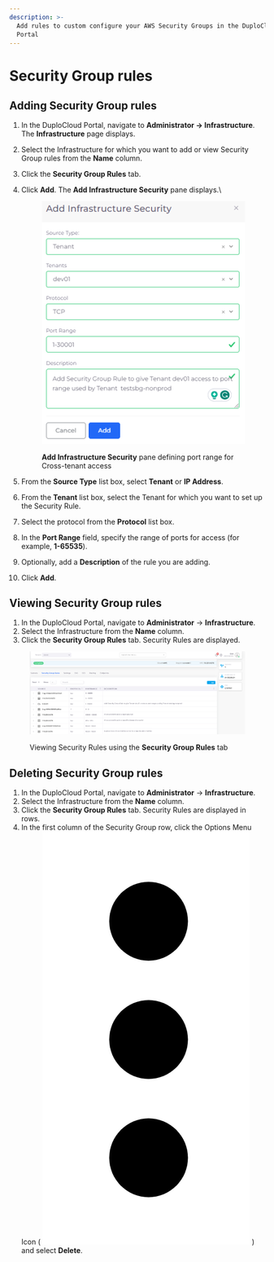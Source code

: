 ```yaml
---
description: >-
  Add rules to custom configure your AWS Security Groups in the DuploCloud
  Portal
---
```


# Security Group rules

## Adding Security Group rules

1. &#x20;In the DuploCloud Portal, navigate to **Administrator -> Infrastructure**. The **Infrastructure** page displays.
2. Select the Infrastructure for which you want to add or view Security Group rules from the **Name** column.
3. Click the **Security Group Rules** tab.
4.  Click **Add**. The **Add Infrastructure Security** pane displays.\


    <div align="left">

    <figure><img src="../../../.gitbook/assets/xtenant1.png" alt=""><figcaption><p><strong>Add Infrastructure Security</strong> pane defining port range for Cross-tenant access</p></figcaption></figure>

    </div>


5. From the **Source Type** list box, select **Tenant** or **IP Address**.
6. From the **Tenant** list box, select the Tenant for which you want to set up the Security Rule.
7. Select the protocol from the **Protocol** list box.
8. In the **Port Range** field, specify the range of ports for access (for example, **1-65535**).
9. Optionally, add a **Description** of the rule you are adding.
10. Click **Add**.

## Viewing Security Group rules

1. In the DuploCloud Portal, navigate to **Administrator** -> **Infrastructure**.
2. Select the Infrastructure from the **Name** column.
3. Click the **Security Group Rules** tab. Security Rules are displayed.

<figure><img src="../../../.gitbook/assets/xtenant2.png" alt=""><figcaption><p>Viewing Security Rules using the <strong>Security Group Rules</strong> tab</p></figcaption></figure>

## Deleting Security Group rules

1. In the DuploCloud Portal, navigate to **Administrator** -> **Infrastructure**.
2. Select the Infrastructure from the **Name** column.
3. Click the **Security Group Rules** tab. Security Rules are displayed in rows.
4. In the first column of the Security Group row, click the Options Menu Icon ( <img src="../../../.gitbook/assets/Kabab_three_Vertical_dots.png" alt="" data-size="line"> ) and select **Delete**.
